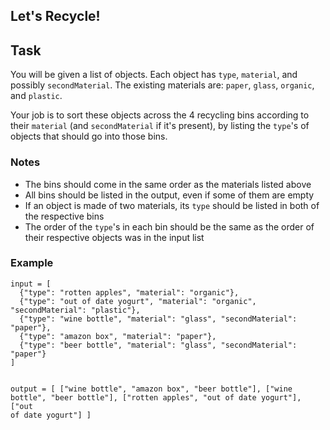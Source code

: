 ## Let's Recycle!

<div class="markdown prose max-w-none" id="description"><h2 id="task">Task</h2>
<p>You will be given a list of objects. Each object has <code>type</code>, <code>material</code>, and possibly <code>secondMaterial</code>. The existing materials are: <code>paper</code>, <code>glass</code>, <code>organic</code>, and <code>plastic</code>.</p>
<p>Your job is to sort these objects across the 4 recycling bins according to their <code>material</code> (and <code>secondMaterial</code> if it's present), by listing the <code>type</code>'s of objects that should go into those bins.</p>
<h3 id="notes">Notes</h3>
<ul>
<li>The bins should come in the same order as the materials listed above</li>
<li>All bins should be listed in the output, even if some of them are empty</li>
<li>If an object is made of two materials, its <code>type</code> should be listed in both of the respective bins</li>
<li>The order of the <code>type</code>'s in each bin should be the same as the order of their respective objects was in the input list</li>
</ul>
<h3 id="example">Example</h3>
<pre><code>input = [
  {"type": "rotten apples", "material": "organic"},
  {"type": "out of date yogurt", "material": "organic", "secondMaterial": "plastic"},
  {"type": "wine bottle", "material": "glass", "secondMaterial": "paper"},
  {"type": "amazon box", "material": "paper"},
  {"type": "beer bottle", "material": "glass", "secondMaterial": "paper"}
]

output = [
  ["wine bottle", "amazon box", "beer bottle"],
  ["wine bottle", "beer bottle"],
  ["rotten apples", "out of date yogurt"],
  ["out of date yogurt"]
]
</code></pre>
</div>